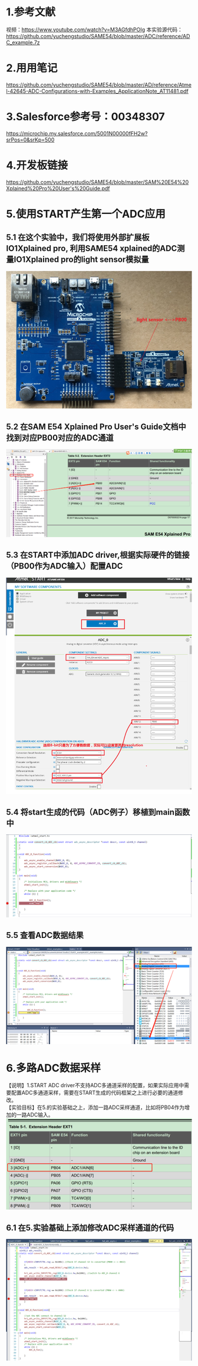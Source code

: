 # 1.参考文献
视频：https://www.youtube.com/watch?v=M3AGfdhPOIg
本实验源代码：https://github.com/yuchengstudio/SAME54/blob/master/ADC/reference/ADC_example.7z

# 2.用用笔记
https://github.com/yuchengstudio/SAME54/blob/master/AD/reference/Atmel-42645-ADC-Configurations-with-Examples_ApplicationNote_AT11481.pdf

# 3.Salesforce参考号：00348307
https://microchip.my.salesforce.com/5001N00000fFH2w?srPos=0&srKp=500

# 4.开发板链接
https://github.com/yuchengstudio/SAME54/blob/master/SAM%20E54%20Xplained%20Pro%20User's%20Guide.pdf

# 5.使用START产生第一个ADC应用
## 5.1 在这个实验中，我们将使用外部扩展板IO1Xplained pro, 利用SAME54 xplained的ADC测量IO1Xplained pro的light sensor模拟量
![image](https://github.com/yuchengstudio/SAME54/blob/master/ADC/reference/ADC_example.jpg)

## 5.2 在SAM E54 Xplained Pro User's Guide文档中找到对应PB00对应的ADC通道
![image](https://github.com/yuchengstudio/SAME54/blob/master/ADC/reference/ADC_example_002.png)

## 5.3 在START中添加ADC driver,根据实际硬件的链接（PB00作为ADC输入）配置ADC
![image](https://github.com/yuchengstudio/SAME54/blob/master/ADC/reference/ADC_expend_006.png)

## 5.4 将start生成的代码（ADC例子）移植到main函数中
![image](https://github.com/yuchengstudio/SAME54/blob/master/ADC/reference/ADC_expend_005.png)

## 5.5 查看ADC数据结果
![image](https://github.com/yuchengstudio/SAME54/blob/master/ADC/reference/ADC_example_006.png)


# 6.多路ADC数据采样
【说明】1.START ADC driver不支持ADC多通道采样的配置，如果实际应用中需要配置ADC多通道采样，需要在START生成的代码框架之上进行必要的通道修改。
<br/>【实验目标】在5.的实验基础之上，添加一路ADC采样通道，比如将PB04作为增加的一路ADC输入。
![image](https://github.com/yuchengstudio/SAME54/blob/master/ADC/reference/ADC_example_007.png)

## 6.1 在5.实验基础上添加修改ADC采样通道的代码

![image](https://github.com/yuchengstudio/SAME54/blob/master/ADC/reference/ADC_example_008.png)
